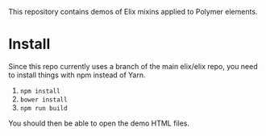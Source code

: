 This repository contains demos of Elix mixins applied to Polymer elements.

# Install

Since this repo currently uses a branch of the main elix/elix repo, you need to
install things with npm instead of Yarn.

1. `npm install`
2. `bower install`
3. `npm run build`

You should then be able to open the demo HTML files.
